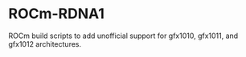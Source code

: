 # ROCm-RDNA1
ROCm build scripts to add unofficial support for gfx1010, gfx1011, and gfx1012 architectures.
